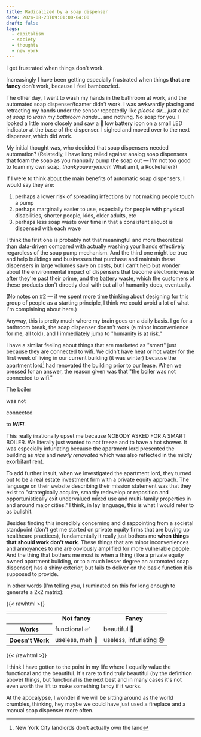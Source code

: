 ```yaml
---
title: Radicalized by a soap dispenser
date: 2024-08-23T09:01:00-04:00
draft: false
tags:
  - capitalism
  - society
  - thoughts
  - new york
---
```


I get frustrated when things don't work. 

Increasingly I have been getting especially frustrated when things **that are fancy** don't work, because I feel bamboozled.

The other day, I went to wash my hands in the bathroom at work, and the automated soap dispenser/foamer didn't work. I was awkwardly placing and retracting my hands under the sensor repeatedly like *please sir... just a bit of soap to wash my bathroom hands*... and nothing. No soap for you. I looked a little more closely and saw a 🪫 low battery icon on a small LED indicator at the base of the dispenser. I sighed and moved over to the next dispenser, which did work.

My initial thought was, who decided that soap dispensers needed automation? (Relatedly, I have long railed against analog soap dispensers that foam the soap as you manually pump the soap out — I'm not too good to foam my own soap, *thankyouverymuch*! What am I, a Rockefeller?)

If I were to think about the main benefits of automatic soap dispensers, I would say they are:
1. perhaps a lower risk of spreading infections by not making people touch a pump
2. perhaps marginally easier to use, especially for people with physical disabilities, shorter people, kids, older adults, etc
3. perhaps less soap waste over time in that a consistent aliquot is dispensed with each wave

I think the first one is probably not that meaningful and more theoretical than data-driven compared with actually washing your hands effectively regardless of the soap pump mechanism. And the third one might be true and help buildings and businesses that purchase and maintain these dispensers in large volumes save on costs, but I can't help but wonder about the environmental impact of dispensers that become electronic waste after they're past their prime, and the battery waste, which the customers of these products don't directly deal with but all of humanity does, eventually. 

(No notes on #2 — if we spent more time thinking about designing for this group of people as a starting principle, I think we could avoid a lot of what I'm complaining about here.)

Anyway, this is pretty much where my brain goes on a daily basis. I go for a bathroom break, the soap dispenser doesn't work (a minor inconvenience for me, all told), and I immediately jump to "humanity is at risk."

I have a similar feeling about things that are marketed as "smart" just because they are connected to wifi. We didn't have heat or hot water for the first week of living in our current building (it was winter) because the apartment lord[^1] had renovated the building prior to our lease. When we pressed for an answer, the reason given was that "the boiler was not connected to wifi."

The boiler

was not

connected

to ***WIFI***.

This really irrationally upset me because NOBODY ASKED FOR A SMART BOILER. We literally just wanted to not freeze and to have a hot shower. It was especially infuriating because the apartment lord presented the building as *nice* and *newly renovated* which was also reflected in the mildly exorbitant rent. 

To add further insult, when we investigated the apartment lord, they turned out to be a real estate investment firm with a private equity approach. The language on their website describing their mission statement was that they exist to "strategically acquire, smartly redevelop or reposition and opportunistically exit undervalued mixed use and multi-family properties in and around major cities." I think, in lay language, this is what I would refer to as bullshit.

Besides finding this incredibly concerning and disappointing from a societal standpoint (don't get me started on private equity firms that are buying up healthcare practices), fundamentally it really just bothers me **when things that should work don't work**. These things that are minor inconveniences and annoyances to me are obviously amplified for more vulnerable people. And the thing that bothers me most is when a thing (like a private equity owned apartment building, or to a much lesser degree an automated soap dispenser) has a shiny exterior, but fails to deliver on the basic function it is supposed to provide.

In other words (I'm telling you, I ruminated on this for long enough to generate a 2x2 matrix):

{{< rawhtml >}}
 <table border="0" cellspacing="0" cellpadding="10">
  <tr>
    <th></th>
    <th>Not fancy</th>
    <th>Fancy</th>
  </tr>
  <tr>
    <th>Works</th>
    <td>functional ✅</td>
    <td>beautiful 🤩</td>
  </tr>
  <tr>
    <th>Doesn't Work</th>
    <td>useless, meh 🤷</td>
    <td>useless, infuriating 😡</td>
  </tr>
</table>
  {{< /rawhtml >}}



I think I have gotten to the point in my life where I equally value the functional and the beautiful. It's rare to find truly beautiful (by the definition above) things, but functional is the next best and in many cases it's not even worth the lift to make something fancy if it works. 

At the apocalypse, I wonder if we will be sitting around as the world crumbles, thinking, hey maybe we could have just used a fireplace and a manual soap dispenser more often.

[^1]: New York City landlords don't actually own the land 
